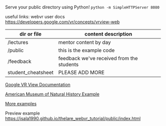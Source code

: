 Serve your public directory using Python!
`python -m SimpleHTTPServer 8080`

useful links:
  webvr user docs
  https://developers.google.com/vr/concepts/vrview-web

| dir or file | content description |
|-----------|---------------------|
| /lectures | mentor content by day |
| /public | this is the example code |
| /feedback | feedback we've received from the students |
| student_cheatsheet | PLEASE ADD MORE |

[Google VR View Documentation](https://developers.google.com/vr/concepts/vrview-web)


[American Museum of Natural History Example](http://googlevr.github.io/vrview/examples/hotspots/index.html)


[More examples](http://googlevr.github.io/vrview/examples/gallery/index.html)

Preview example
https://jsala1990.github.io/thelare_webvr_tutorial/public/index.html

